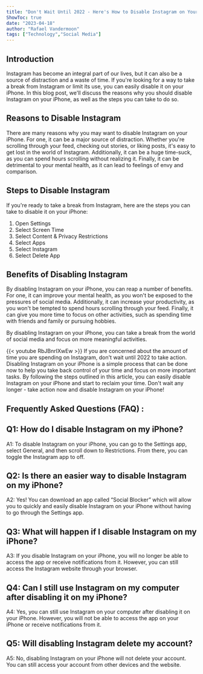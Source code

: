 ```yaml
---
title: "Don't Wait Until 2022 - Here's How to Disable Instagram on Your iPhone Now!"
ShowToc: true 
date: "2023-04-18"
author: "Rafael Vandermoon" 
tags: ["Technology","Social Media"]
---
```

## Introduction

Instagram has become an integral part of our lives, but it can also be a source of distraction and a waste of time. If you're looking for a way to take a break from Instagram or limit its use, you can easily disable it on your iPhone. In this blog post, we'll discuss the reasons why you should disable Instagram on your iPhone, as well as the steps you can take to do so. 

## Reasons to Disable Instagram

There are many reasons why you may want to disable Instagram on your iPhone. For one, it can be a major source of distraction. Whether you're scrolling through your feed, checking out stories, or liking posts, it's easy to get lost in the world of Instagram. Additionally, it can be a huge time-suck, as you can spend hours scrolling without realizing it. Finally, it can be detrimental to your mental health, as it can lead to feelings of envy and comparison. 

## Steps to Disable Instagram

If you're ready to take a break from Instagram, here are the steps you can take to disable it on your iPhone: 

1. Open Settings 
2. Select Screen Time 
3. Select Content & Privacy Restrictions 
4. Select Apps 
5. Select Instagram 
6. Select Delete App 

## Benefits of Disabling Instagram

By disabling Instagram on your iPhone, you can reap a number of benefits. For one, it can improve your mental health, as you won't be exposed to the pressures of social media. Additionally, it can increase your productivity, as you won't be tempted to spend hours scrolling through your feed. Finally, it can give you more time to focus on other activities, such as spending time with friends and family or pursuing hobbies. 

By disabling Instagram on your iPhone, you can take a break from the world of social media and focus on more meaningful activities.

{{< youtube RbJBnrIXwEw >}} 
If you are concerned about the amount of time you are spending on Instagram, don't wait until 2022 to take action. Disabling Instagram on your iPhone is a simple process that can be done now to help you take back control of your time and focus on more important tasks. By following the steps outlined in this article, you can easily disable Instagram on your iPhone and start to reclaim your time. Don't wait any longer - take action now and disable Instagram on your iPhone!

## Frequently Asked Questions (FAQ) :
## Q1: How do I disable Instagram on my iPhone?
A1: To disable Instagram on your iPhone, you can go to the Settings app, select General, and then scroll down to Restrictions. From there, you can toggle the Instagram app to off. 

## Q2: Is there an easier way to disable Instagram on my iPhone?
A2: Yes! You can download an app called “Social Blocker” which will allow you to quickly and easily disable Instagram on your iPhone without having to go through the Settings app. 

## Q3: What will happen if I disable Instagram on my iPhone?
A3: If you disable Instagram on your iPhone, you will no longer be able to access the app or receive notifications from it. However, you can still access the Instagram website through your browser. 

## Q4: Can I still use Instagram on my computer after disabling it on my iPhone?
A4: Yes, you can still use Instagram on your computer after disabling it on your iPhone. However, you will not be able to access the app on your iPhone or receive notifications from it. 

## Q5: Will disabling Instagram delete my account?
A5: No, disabling Instagram on your iPhone will not delete your account. You can still access your account from other devices and the website.


